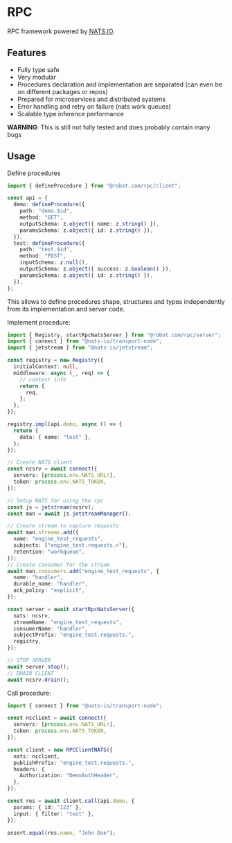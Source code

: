 # RPC

RPC framework powered by [NATS.IO](https://nats.io).

## Features

- Fully type safe
- Very modular
- Procedures declaration and implementation are separated (can even be on different packages or repos)
- Prepared for microservices and distributed systems
- Error handling and retry on failure (nats work queues)
- Scalable type inference performance

**WARNING**: This is still not fully tested and does probably contain many bugs

## Usage

Define procedures

```ts
import { defineProcedure } from "@robot.com/rpc/client";

const api = {
  demo: defineProcedure({
    path: "demo.$id",
    method: "GET",
    outputSchema: z.object({ name: z.string() }),
    paramsSchema: z.object({ id: z.string() }),
  }),
  test: defineProcedure({
    path: "test.$id",
    method: "POST",
    inputSchema: z.null(),
    outputSchema: z.object({ success: z.boolean() }),
    paramsSchema: z.object({ id: z.string() }),
  }),
};
```

This allows to define procedures shape, structures and types independently from its implementation and server code.

Implement procedure:

```ts
import { Registry, startRpcNatsServer } from "@robot.com/rpc/server";
import { connect } from "@nats-io/transport-node";
import { jetstream } from "@nats-io/jetstream";

const registry = new Registry({
  initialContext: null,
  middleware: async (_, req) => {
    // context info
    return {
      req,
    };
  },
});

registry.impl(api.demo, async () => {
  return {
    data: { name: "test" },
  };
});

// Create NATS client
const ncsrv = await connect({
  servers: [process.env.NATS_URL!],
  token: process.env.NATS_TOKEN,
});

// Setup NATS for using the rpc
const js = jetstream(ncsrv);
const man = await js.jetstreamManager();

// Create stream to capture requests
await man.streams.add({
  name: "engine_test_requests",
  subjects: ["engine_test.requests.>"],
  retention: "workqueue",
});
// Create consumer for the stream
await man.consumers.add("engine_test_requests", {
  name: "handler",
  durable_name: "handler",
  ack_policy: "explicit",
});

const server = await startRpcNatsServer({
  nats: ncsrv,
  streamName: "engine_test_requests",
  consumerName: "handler",
  subjectPrefix: "engine_test.requests.",
  registry,
});

// STOP SERVER
await server.stop();
// DRAIN CLIENT
await ncsrv.drain();
```

Call procedure:

```ts
import { connect } from "@nats-io/transport-node";

const ncclient = await connect({
  servers: [process.env.NATS_URL!],
  token: process.env.NATS_TOKEN,
});

const client = new RPCClientNATS({
  nats: ncclient,
  publishPrefix: "engine_test.requests.",
  headers: {
    Authorization: "DemoAuthHeader",
  },
});

const res = await client.call(api.demo, {
  params: { id: "123" },
  input: { filter: "test" },
});

assert.equal(res.name, "John Doe");
```
